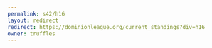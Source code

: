 ```yaml
---
permalink: s42/h16
layout: redirect
redirect: https://dominionleague.org/current_standings?div=h16
owner: truffles
---
```

